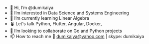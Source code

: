 - 👋 Hi, I’m @dumikaiya
- 👀 I’m interested in Data Science and Systems Engineering
- 🌱 I’m currently learning Linear Algebra
- 🪴 Let's talk Python, Flutter, Angular, Docker, 
- 💞️ I’m looking to collaborate on Go and Python projects
- 📫 How to reach me 📧 dumikaiya@yahoo.com | skype: dumikaiya

<!---
dumikaiya/dumikaiya is a ✨ special ✨ repository because its `README.md` (this file) appears on your GitHub profile.
You can click the Preview link to take a look at your changes.
--->
